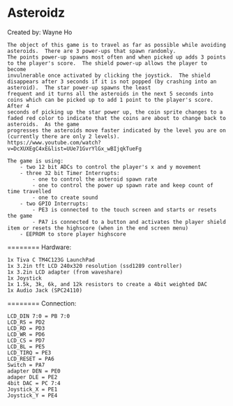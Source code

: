 Asteroidz
========
Created by: Wayne Ho 
 
 	The object of this game is to travel as far as possible while avoiding asteroids.  There are 3 power-ups that spawn randomly.
 	The points power-up spawns most often and when picked up adds 3 points to the player's score.  The shield power-up allows the player to become
 	invulnerable once activated by clicking the joystick.  The shield disappears after 3 seconds if it is not popped (by crashing into an asteroid).  The star power-up spawns the least
 	frequent and it turns all the asteroids in the next 5 seconds into coins which can be picked up to add 1 point to the player's score.  After 4
    seconds of picking up the star power up, the coin sprite changes to a faded red color to indicate that the coins are about to change back to asteroids.  As the game
    progresses the asteroids move faster indicated by the level you are on (currently there are only 2 levels).
    https://www.youtube.com/watch?v=DcXUXEgC4xE&list=UUe71GvrYlGx_wBIjqkTueFg
 
 	The game is using:
 		- two 12 bit ADCs to control the player's x and y movement
 		- three 32 bit Timer Interrupts:
 			- one to control the asteroid spawn rate
 			- one to control the power up spawn rate and keep count of time travelled
 			- one to create sound
 		- two GPIO Interrupts:
 			- PE3 is connected to the touch screen and starts or resets the game
 			- PA7 is connected to a button and activates the player shield item or resets the highscore (when in the end screen menu)
 		- EEPROM to store player highscore
 
 
========
    Hardware:
 
    1x Tiva C TM4C123G LaunchPad
    1x 3.2in tft LCD 240x320 resolution (ssd1289 controller)
    1x 3.2in LCD adapter (from waveshare)
    1x Joystick
    1x 1.5k, 3k, 6k, and 12k resistors to create a 4bit weighted DAC
    1x Audio Jack (SPC24110)
 
========
    Connection:
 
    LCD_DIN 7:0 = PB 7:0
    LCD_RS = PD2
    LCD_RD = PD3
    LCD_WR = PD6
    LCD_CS = PD7
    LCD_BL = PE5
    LCD_TIRQ = PE3
    LCD_RESET = PA6
    Switch = PA7
    adapter DEN = PE0
    adaper DLE = PE2
    4bit DAC = PC 7:4
    Joystick_X = PE1
    Joystick_Y = PE4
